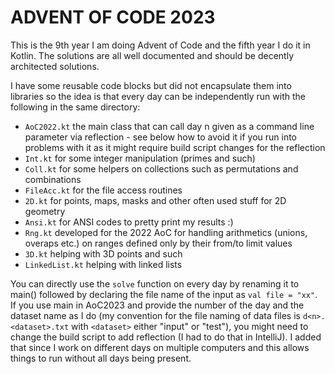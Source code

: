 # ADVENT OF CODE 2023

This is the 9th year I am doing Advent of Code and the fifth year I do it in Kotlin. The solutions are all well documented and should be decently architected solutions. 

I have some reusable code blocks but did not encapsulate them into libraries so the idea is that every day can be independently run with the following in the same directory:
- ```AoC2022.kt``` the main class that can call day n given as a command line parameter via reflection - see below how to avoid it if you run into problems with it as it might require build script changes for the reflection
- ```Int.kt``` for some integer manipulation (primes and such)
- ```Coll.kt``` for some helpers on collections such as permutations and combinations
- ```FileAcc.kt``` for the file access routines
- ```2D.kt``` for points, maps, masks and other often used stuff for 2D geometry
- ```Ansi.kt``` for ANSI codes to pretty print my results :)
- ```Rng.kt``` developed for the 2022 AoC for handling arithmetics (unions, overaps etc.) on ranges defined only by their from/to limit values
- ```3D.kt``` helping with 3D points and such
- ```LinkedList.kt``` helping with linked lists

You can directly use the ```solve``` function on every day by renaming it to main() followed by declaring the file name of the input as ```val file = "xx"```. If you use main in AoC2023 and provide the number of the day and the dataset name as I do (my convention for the file naming of data files is ```d<n>.<dataset>.txt``` with ```<dataset>``` either "input" or "test"), you might need to change the build script to add reflection (I had to do that in IntelliJ). I added that since I work on different days on multiple computers and this allows things to run without all days being present.

